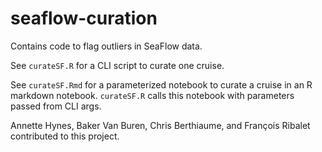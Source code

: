 # seaflow-curation

Contains code to flag outliers in SeaFlow data.

See `curateSF.R` for a CLI script to curate one cruise.

See `curateSF.Rmd` for a parameterized notebook to curate a cruise in an R markdown notebook.
`curateSF.R` calls this notebook with parameters passed from CLI args.


Annette Hynes, Baker Van Buren, Chris Berthiaume, and François Ribalet contributed to this project.
